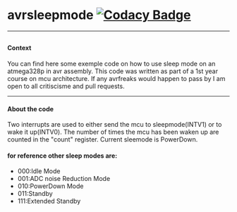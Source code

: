 # avrsleepmode [![Codacy Badge](https://api.codacy.com/project/badge/Grade/547f99d5b02a436ea8ea8a31868fbcb1)](https://www.codacy.com/manual/COLVERTYETY/avrsleepmode?utm_source=github.com&amp;utm_medium=referral&amp;utm_content=COLVERTYETY/avrsleepmode&amp;utm_campaign=Badge_Grade)

___

##  

###   

#### Context

You can find here some exemple code on how to use sleep mode on an atmega328p in avr assembly.
This code was written as part of a 1st year course on mcu architecture.
If any avrfreaks would happen to pass by I am open to all critiscisme and pull requests.
___

#### About the code

Two interrupts are used to either send the mcu to sleepmode(INTV1) or to wake it up(INTV0).
The number of times the mcu has been waken up are counted in the "count" register.
Current sleemode is PowerDown.

#### for reference other sleep modes are:

* 000:Idle Mode
* 001:ADC noise Reduction Mode
* 010:PowerDown Mode
* 011:Standby
* 111:Extended Standby
